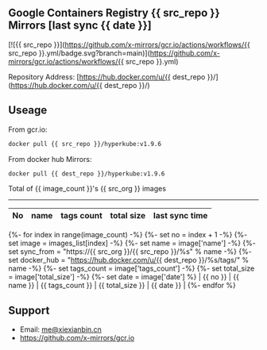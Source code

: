 Google Containers Registry {{ src_repo }} Mirrors [last sync {{ date }}]
-------

[![{{ src_repo }}](https://github.com/x-mirrors/gcr.io/actions/workflows/{{ src_repo }}.yml/badge.svg?branch=main)](https://github.com/x-mirrors/gcr.io/actions/workflows/{{ src_repo }}.yml)

Repository Address: [https://hub.docker.com/u/{{ dest_repo }}/](https://hub.docker.com/u/{{ dest_repo }}/)

Useage
-------

From gcr.io:
```bash
docker pull {{ src_repo }}/hyperkube:v1.9.6
```

From docker hub Mirrors:
```bash
docker pull {{ dest_repo }}/hyperkube:v1.9.6
```

Total of {{ image_count }}'s {{ src_org }} images

-------

| No  | name | tags count | total size | last sync time |
| --- | ----- | ---------- | ---------- | -------------- |
{%- for index in range(image_count) -%}
{%- set no = index + 1 -%}
{%- set image = images_list[index] -%}
{%- set name = image['name'] -%}
{%- set sync_from = "https://{{ src_org }}/{{ src_repo }}/%s" % name -%}
{%- set docker_hub = "https://hub.docker.com/u/{{ dest_repo }}/%s/tags/" % name -%}
{%- set tags_count = image['tags_count'] -%}
{%- set total_size = image['total_size'] -%}
{%- set date = image['date'] %}
| {{ no }} | {{ name }} | {{ tags_count }} | {{ total_size }} | {{ date }} |
{%- endfor %}

Support
-------

- Email: me@xiexianbin.cn
- https://github.com/x-mirrors/gcr.io
